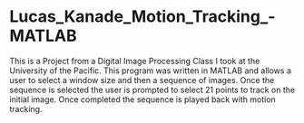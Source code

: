 # Lucas_Kanade_Motion_Tracking_-MATLAB
This is a Project from a Digital Image Processing Class I took at the University of the Pacific. 
This program was written in MATLAB and allows a user to select a window size and then a sequence of images. 
Once the sequence is selected the user is prompted to select 21 points to track on the initial image. 
Once completed the sequence is played back with motion tracking.
